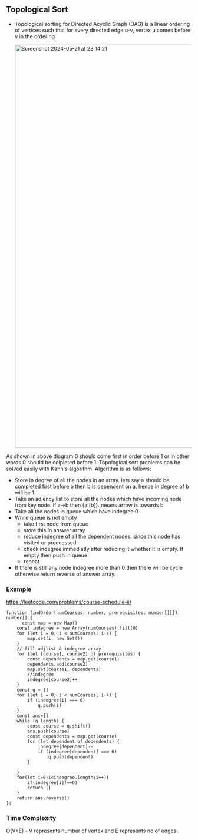 ## Topological Sort
- Topological sorting for Directed Acyclic Graph (DAG) is a linear ordering of vertices such that for every directed edge u-v, vertex u comes before v in
  the ordering

  <img width="1096" alt="Screenshot 2024-05-21 at 23 14 21" src="https://github.com/santoshyadav979439/DSA/assets/49767268/a992edb8-c1ba-48c9-acd3-e682c53627d3">

As shown in above diagram 0 should come first in order before 1 or in other words 0 should be colpleted before 1. 
Topological sort problems can be solved easily with Kahn's algorithm.
Algorithm is as follows:
- Store in degree of all the nodes in an array. lets say a should be completed first before b then b is dependent on a. hence in degree of b will be 1.
- Take an adjency list to store all the nodes which have incoming node from key node. if a->b then {a:[b]}. means arrow is towards b
- Take all the nodes in queue which have indegree 0
- While queue is not empty
  - take first node from queue
  - store this in answer array
  - reduce indegree of all the dependent nodes. since this node has visited or proccessed.
  - check indegree immediatly after reducing it whether it is empty. If empty then push in queue
  -  repeat
- If there is still any node indegree more than 0 then there will be cycle otherwise return reverse of answer array.

### Example
https://leetcode.com/problems/course-schedule-ii/
```
function findOrder(numCourses: number, prerequisites: number[][]): number[] {
      const map = new Map()
    const indegree = new Array(numCourses).fill(0)
    for (let i = 0; i < numCourses; i++) {
        map.set(i, new Set())
    }
    // fill adjlist & indegree array
    for (let [course1, course2] of prerequisites) {
        const dependents = map.get(course1)
        dependents.add(course2)
        map.set(course1, dependents)
        //indegree
        indegree[course2]++
    }
    const q = []
    for (let i = 0; i < numCourses; i++) {
        if (indegree[i] === 0)
            q.push(i)
    }
    const ans=[]
    while (q.length) {
        const course = q.shift()
        ans.push(course)
        const dependents = map.get(course)
        for (let dependent of dependents) {
            indegree[dependent]--
            if (indegree[dependent] === 0)
                q.push(dependent)
        }

    }
    for(let i=0;i<indegree.length;i++){
        if(indegree[i]!==0)
        return []
    }
    return ans.reverse()
};
```
### Time Complexity
O(V+E) - V represents number of vertex and E represents no of edges
